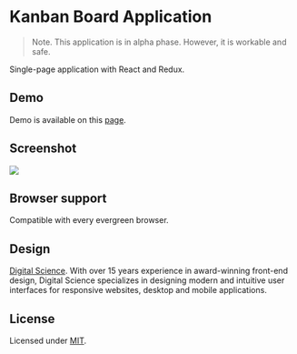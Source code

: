 # Kanban Board Application
>Note. This application is in alpha phase. However, it is workable and safe.

Single-page application with React and Redux.

## Demo
Demo is available on this [page](https://heysafronov.github.io/fogga-kanban/dist/).

## Screenshot
<img src="https://raw.githubusercontent.com/heysafronov/mangosteen-chat/master/src/assets/img/mangosteen-chat.png">

## Browser support
Compatible with every evergreen browser.

## Design
[Digital Science](http://digitalsciencestudios.com/). With over 15 years experience in award-winning front-end design, Digital Science specializes in designing modern and intuitive user interfaces for responsive websites, desktop and mobile applications.

## License
Licensed under [MIT](https://github.com/heysafronov/fogga-kanban/blob/master/LICENSE).